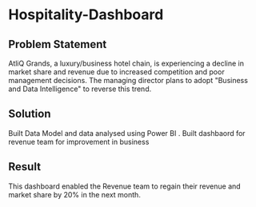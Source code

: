 # Hospitality-Dashboard

## Problem Statement 
AtliQ Grands, a luxury/business hotel chain, is experiencing a decline in market share and revenue due to increased competition and poor management decisions. The managing director plans to adopt "Business and Data Intelligence" to reverse this trend.

## Solution
Built Data Model and data analysed using Power BI . Built dashbaord for revenue team for improvement in business

 ## Result
 This dashboard enabled the Revenue team to regain their revenue and market share by 20% in the next month.
